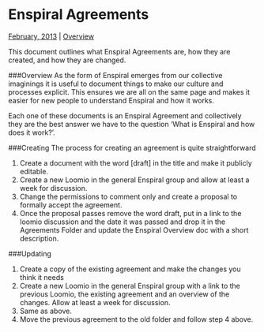 Enspiral Agreements
===================
[February, 2013](https://www.loomio.org/d/ORgnT6LY/enspiral-agreements) | [Overview](https://github.com/enspiral/agreements/blob/master/README.md)

This document outlines what Enspiral Agreements are, how they are created, and how they are changed.

###Overview
As the form of Enspiral emerges from our collective imaginings it is useful to document things to make our culture and processes explicit. This ensures we are all on the same page and makes it easier for new people to understand Enspiral and how it works.

Each one of these documents is an Enspiral Agreement and collectively they are the best answer we have to the question ‘What is Enspiral and how does it work?’.

###Creating
The process for creating an agreement is quite straightforward

1. Create a document with the word [draft] in the title and make it publicly editable.
1. Create a new Loomio in the general Enspiral group and allow at least a week for discussion.
1. Change the  permissions to comment only and create a proposal to formally accept the agreement.
1. Once the proposal passes remove the word draft, put in a link to the loomio discussion and the date it was passed and drop it in the Agreements Folder and update the Enspiral Overview doc with a short description.

###Updating

1. Create a copy of the existing agreement and make the changes you think it needs
1. Create a new Loomio in the general Enspiral group with a link to the previous Loomio, the existing agreement and an overview of the changes. Allow at least a week for discussion.
1. Same as above.
1. Move the previous agreement to the old folder and follow step 4 above.
